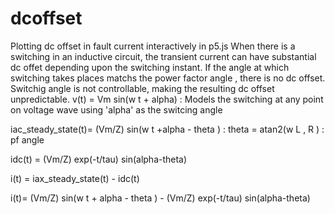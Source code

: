 # dcoffset
Plotting dc offset in fault current interactively in p5.js
When there is a switching in an inductive circuit, the transient current can have substantial dc offet depending upon the switching instant.
If the angle at which switching takes places matchs the power factor angle , there is no dc offset.
Switchig angle is not controllable, making the resulting dc offset unpredictable.
v(t) = Vm sin(w t + alpha) : Models the switching at any point on voltage wave using 'alpha' as the switcing angle

iac_steady_state(t)= (Vm/Z) sin(w t +alpha - theta ) : theta = atan2(w L , R ) : pf angle

idc(t) = (Vm/Z) exp(-t/tau) sin(alpha-theta)

i(t) = iax_steady_state(t) - idc(t)

i(t)= (Vm/Z) sin(w t + alpha - theta ) - (Vm/Z) exp(-t/tau) sin(alpha-theta)

